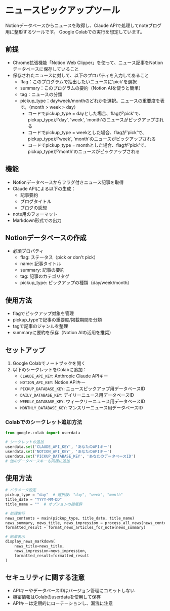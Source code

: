 # ニュースピックアップツール

Notionデータベースからニュースを取得し、Claude APIで処理してnoteブログ用に整形するツールです。
Google Colabでの実行を想定しています。

## 前提

- Chrome拡張機能「Notion Web Clipper」を使って、ニュース記事をNotionデータベースに保存していること
- 保存されたニュースに対して、以下のプロパティを入力してあること
    - flag：このプログラムで抽出したいニュースに'pick'を選択
    - summary：このプログラムの要約（Notion AIを使うと簡単）
    - tag：ニュースの分類
    - pickup_type：day/week/monthのどれかを選択。ニュースの重要度を表す。（month > week > day）
        - コードでpickup_type = dayとした場合、flagが'pick'で、pickup_typeが'day', 'week', 'month'のニュースがピックアップされる
        - コードでpickup_type = weekとした場合、flagが'pick'で、pickup_typeが'week', 'month'のニュースがピックアップされる
        - コードでpickup_type = monthとした場合、flagが'pick'で、pickup_typeが'month'のニュースがピックアップされる

## 機能

- Notionデータベースからフラグ付きニュース記事を取得
- Claude APIによる以下の生成：
  - 記事要約
  - ブログタイトル
  - ブログの感想
- note用のフォーマット
- Markdown形式での出力

## Notionデータベースの作成

- 必須プロパティ
    - flag: ステータス（pick or don't pick）
    - name: 記事タイトル
    - summary: 記事の要約
    - tag: 記事のカテゴリタグ
    - pickup_type: ピックアップの種類（day/week/month）

## 使用方法

- flagでピックアップ対象を管理
- pickup_typeで記事の重要度/掲載期間を分類
- tagで記事のジャンルを整理
- summaryに要約を保存（Notion AIの活用を推奨）


## セットアップ

1. Google Colabでノートブックを開く
2. 以下のシークレットをColabに追加：
   - `CLAUDE_API_KEY`: Anthropic Claude APIキー
   - `NOTION_API_KEY`: Notion APIキー
   - `PICKUP_DATABASE_KEY`: ニュースピックアップ用データベースID
   - `DAILY_DATABASE_KEY`: デイリーニュース用データベースID
   - `WEEKLY_DATABASE_KEY`: ウィークリーニュース用データベースID
   - `MONTHLY_DATABASE_KEY`: マンスリーニュース用データベースID

### Colabでのシークレット追加方法

```python
from google.colab import userdata

# シークレットの追加
userdata.set('CLAUDE_API_KEY', 'あなたのAPIキー')
userdata.set('NOTION_API_KEY', 'あなたのAPIキー')
userdata.set('PICKUP_DATABASE_KEY', 'あなたのデータベースID')
# 他のデータベースキーも同様に追加
```

## 使用方法

```python
# パラメータ設定
pickup_type = "day"  # 選択肢: "day", "week", "month"
title_date = "YYYY-MM-DD"
title_name = ""  # オプションの接尾辞

# 処理実行
news_contents = main(pickup_type, title_date, title_name)
news_summary, news_title, news_impression = process_all_news(news_contents)
formatted_result = format_news_articles_for_note(news_summary)

# 結果表示
display_news_markdown(
    news_title=news_title,
    news_impression=news_impression,
    formatted_result=formatted_result
)
```

## セキュリティに関する注意

- APIキーやデータベースIDはバージョン管理にコミットしない
- 機密情報はColabのuserdataを使用して保存
- APIキーは定期的にローテーションし、漏洩に注意